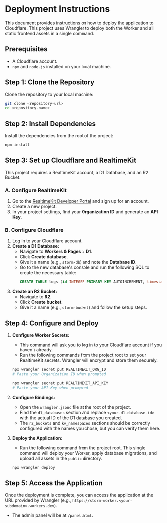 # Deployment Instructions

This document provides instructions on how to deploy the application to Cloudflare. This project uses Wrangler to deploy both the Worker and all static frontend assets in a single command.

## Prerequisites

- A Cloudflare account.
- `npm` and `node.js` installed on your local machine.

## Step 1: Clone the Repository

Clone the repository to your local machine:

```bash
git clone <repository-url>
cd <repository-name>
```

## Step 2: Install Dependencies

Install the dependencies from the root of the project:

```bash
npm install
```

## Step 3: Set up Cloudflare and RealtimeKit

This project requires a RealtimeKit account, a D1 Database, and an R2 Bucket.

### A. Configure RealtimeKit
1.  Go to the [RealtimeKit Developer Portal](https://dash.realtime.cloudflare.com/) and sign up for an account.
2.  Create a new project.
3.  In your project settings, find your **Organization ID** and generate an **API Key**.

### B. Configure Cloudflare
1.  Log in to your Cloudflare account.
2.  **Create a D1 Database:**
    *   Navigate to **Workers & Pages** > **D1**.
    *   Click **Create database**.
    *   Give it a name (e.g., `storm-db`) and note the **Database ID**.
    *   Go to the new database's console and run the following SQL to create the necessary table:
        ```sql
        CREATE TABLE logs (id INTEGER PRIMARY KEY AUTOINCREMENT, timestamp DATETIME DEFAULT CURRENT_TIMESTAMP, template TEXT, data TEXT);
        ```
3.  **Create an R2 Bucket:**
    *   Navigate to **R2**.
    *   Click **Create bucket**.
    *   Give it a name (e.g., `storm-bucket`) and follow the setup steps.

## Step 4: Configure and Deploy

1.  **Configure Worker Secrets:**
    *   This command will ask you to log in to your Cloudflare account if you haven't already.
    *   Run the following commands from the project root to set your RealtimeKit secrets. Wrangler will encrypt and store them securely.
    ```bash
    npx wrangler secret put REALTIMEKIT_ORG_ID
    # Paste your Organization ID when prompted
    
    npx wrangler secret put REALTIMEKIT_API_KEY
    # Paste your API Key when prompted
    ```

2.  **Configure Bindings:**
    *   Open the `wrangler.jsonc` file at the root of the project.
    *   Find the `d1_databases` section and replace `<your-d1-database-id>` with the actual ID of the D1 database you created.
    *   The `r2_buckets` and `kv_namespaces` sections should be correctly configured with the names you chose, but you can verify them here.

3.  **Deploy the Application:**
    *   Run the following command from the project root. This single command will deploy your Worker, apply database migrations, and upload all assets in the `public` directory.
    ```bash
    npx wrangler deploy
    ```

## Step 5: Access the Application

Once the deployment is complete, you can access the application at the URL provided by Wrangler (e.g., `https://storm-worker.<your-subdomain>.workers.dev`).
- The admin panel will be at `/panel.html`.
